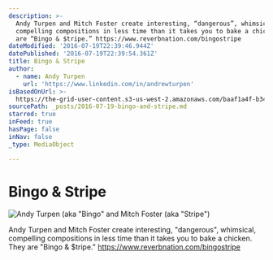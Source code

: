 ```yaml
---
description: >-
  Andy Turpen and Mitch Foster create interesting, “dangerous”, whimsical,
  compelling compositions in less time than it takes you to bake a chicken. They
  are “Bingo & $tripe.” https://www.reverbnation.com/bingostripe
dateModified: '2016-07-19T22:39:46.944Z'
datePublished: '2016-07-19T22:39:54.361Z'
title: Bingo & Stripe
author:
  - name: Andy Turpen
    url: 'https://www.linkedin.com/in/andrewturpen'
isBasedOnUrl: >-
  https://the-grid-user-content.s3-us-west-2.amazonaws.com/baaf1a4f-b345-4941-bc0c-6d841eb34876.png
sourcePath: _posts/2016-07-19-bingo-and-stripe.md
starred: true
inFeed: true
hasPage: false
inNav: false
_type: MediaObject

---
```

# Bingo & Stripe
![Andy Turpen (aka "Bingo" and Mitch Foster (aka "Stripe")](https://the-grid-user-content.s3-us-west-2.amazonaws.com/baaf1a4f-b345-4941-bc0c-6d841eb34876.png)

Andy Turpen and Mitch Foster create interesting, "dangerous", whimsical, compelling compositions in less time than it takes you to bake a chicken. They are "Bingo & $tripe." https://www.reverbnation.com/bingostripe